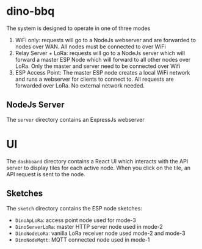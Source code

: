 # dino-bbq

The system is designed to operate in one of three modes

1. WiFi only: requests will go to a NodeJs webserver and are forwarded to nodes over WAN. All nodes must be connected to over WiFi
2. Relay Server + LoRa: requests will go to a NodeJs server which will forward a master ESP Node which will forward to all other nodes over LoRa. Only the master and server need to be connected over Wifi
3. ESP Access Point: The master ESP node creates a local WiFi network and runs a webserver for clients to connect to. All requests are forwarded over LoRa. No external network needed.

## NodeJs Server

The `server` directory contains an ExpressJs webserver

# UI

The `dashboard` directory contains a React UI which interacts with the API server to display tiles for each active node. When you click on the tile, an API request is sent to the node.

## Sketches

The `sketch` directory contains the ESP node sketches:

- `DinoApLoRa`: access point node used for mode-3
- `DinoServerLoRa`: master HTTP server node used in mode-2
- `DinoNodeLoRa`: vanilla LoRa receiver node used mode-2 and mode-3
- `DinoNodeMqtt`: MQTT connected node used in mode-1

